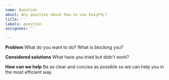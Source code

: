 ```yaml
---
name: Question
about: Any question about how to use EasyFSL?
title: ''
labels: question
assignees: ''

---
```


**Problem**
What do you want to do? What is blocking you?

**Considered solutions**
What have you tried but didn't work?

**How can we help**
Be as clear and concise as possible so we can help you in the most efficient way.
